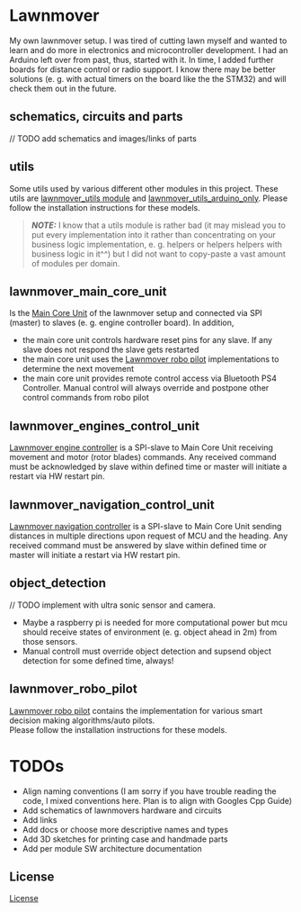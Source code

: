 # Lawnmover
My own lawnmover setup. I was tired of cutting lawn myself and wanted to learn and do more in electronics and microcontroller development. 
I had an Arduino left over from past, thus, started with it. In time, I added further boards for distance control or radio support.
I know there may be better solutions (e. g. with actual timers on the board like the the STM32) and will check them out in the future.

## schematics, circuits and parts
// TODO add schematics and images/links of parts

## utils
Some utils used by various different other modules in this project. 
These utils are [lawnmover_utils module](lawnmover_utils) and [lawnmover_utils_arduino_only](lawnmover_utils_arduino_only). 
Please follow the installation instructions for these models.

> **_NOTE:_** I know that a utils module is rather bad (it may mislead you to put every implementation into it rather than concentrating on your business logic implementation, e. g. helpers or helpers helpers with business logic in it^^) but I did not want to copy-paste a vast amount of modules per domain.

## lawnmover_main_core_unit
Is the [Main Core Unit](lawnmover_main_core_unit/README.md) of the lawnmover setup and connected via SPI (master) to slaves (e. g. engine controller board). In addition,
* the main core unit controls hardware reset pins for any slave. If any slave does not respond the slave gets restarted
* the main core unit uses the [Lawnmover robo pilot](lawnmover_robo_pilot/README.md) implementations to determine the next movement
* the main core unit provides remote control access via Bluetooth PS4 Controller. Manual control will always override and postpone other control commands from robo pilot

## lawnmover_engines_control_unit
[Lawnmover engine controller](lawnmover_engines_control_unit/README.md) is a SPI-slave to Main Core Unit receiving movement and motor (rotor blades) commands. 
Any received command must be acknowledged by slave within defined time or master will initiate a restart via HW restart pin.

## lawnmover_navigation_control_unit
[Lawnmover navigation controller](lawnmover_navigation_control_unit/README.md) is a SPI-slave to Main Core Unit sending distances in multiple directions upon request of MCU and the heading. 
Any received command must be answered by slave within defined time or master will initiate a restart via HW restart pin.

## object_detection
// TODO implement with ultra sonic sensor and camera. 
  * Maybe a raspberry pi is needed for more computational power but mcu should receive states of environment (e. g. object ahead in 2m) from those sensors.
  * Manual controll must override object detection and supsend object detection for some defined time, always!

## lawnmover_robo_pilot
[Lawnmover robo pilot](lawnmover_robo_pilot/README.md) contains the implementation for various smart decision making algorithms/auto pilots.  
Please follow the installation instructions for these models.

# TODOs
* Align naming conventions (I am sorry if you have trouble reading the code, I mixed conventions here. Plan is to align with Googles Cpp Guide)
* Add schematics of lawnmovers hardware and circuits
* Add links
* Add docs or choose more descriptive names and types
* Add 3D sketches for printing case and handmade parts
* Add per module SW architecture documentation

## License
[License](LICENSE)
